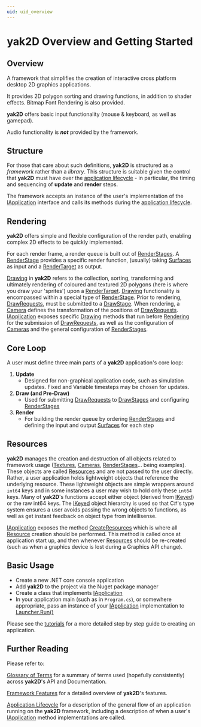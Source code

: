 ```yaml
---
uid: uid_overview
---
```

# **yak2D** Overview and Getting Started

## Overview

A framework that simplifies the creation of interactive cross platform desktop 2D graphics applications.

It provides 2D polygon sorting and drawing functions, in addition to shader effects. Bitmap Font Rendering is also provided.

**yak2D** offers basic input functionality (mouse & keyboard, as well as gamepad).

Audio functionality is ***not*** provided by the framework.

## Structure
For those that care about such definitions, **yak2D** is structured as a *framework* rather than a *library*. This structure is suitable given the control that **yak2D** must have over the [application lifecycle](xref:uid_lifecycle) - in particular, the timing and sequencing of **update** and **render** steps. 

The framework accepts an instance of the user's implementation of the [IApplication](xref:Yak2D.IApplication) interface and calls its methods during the [application lifecycle](xref:uid_lifecycle).

## Rendering

**yak2D** offers simple and flexible configuration of the render path, enabling complex 2D effects to be quickly implemented.

For each render frame, a render queue is built out of [RenderStages](xref:uid_renderstages). A [RenderStage](xref:uid_renderstages) provides a specific render function, (usually) taking [Surfaces](xref:uid_surfaces) as input and a [RenderTarget](xref:uid_rendertargets) as output.

[Drawing](xref:uid_glossary#Drawing) in **yak2D** refers to the collection, sorting, transforming and ultimately rendering of coloured and textured 2D polygons (here is where you draw your 'sprites') upon a [RenderTarget](xref:uid_rendertargets). [Drawing](xref:uid_glossary#Drawing) functionality is encompassed within a special type of [RenderStage](xref:uid_renderstages). Prior to rendering, [DrawRequests](xref:Yak2D.DrawRequest), must be submitted to a [DrawStage](xref:Yak2D.IDrawStage). When rendering, a [Camera](xref:uid_glossary#Camera) defines the transformation of the positions of [DrawRequests](xref:Yak2D.DrawRequest). [IApplication](xref:Yak2D.IApplication) exposes specific [Drawing](xref:uid_glossary#Drawing) methods that run before [Rendering](xref:Yak2D.IApplication.Render) for the submission of [DrawRequests](xref:Yak2D.DrawRequest), as well as the configuration of [Cameras](xref:uid_glossary#Camera) and the general configuration of [RenderStages](xref:uid_renderstages).

## Core Loop

A user must define three main parts of a **yak2D** application's core loop:

1. **Update**
    - Designed for non-graphical application code, such as simulation updates. Fixed and Variable timesteps may be chosen for updates.
2. **Draw (and Pre-Draw)**
    - Used for submitting [DrawRequests](xref:Yak2D.DrawRequest) to  [DrawStages](xref:Yak2D.IDrawStage) and configuring [RenderStages](xref:uid_renderstages)
3. **Render**
    - For building the render queue by ordering [RenderStages](xref:uid_renderstages) and defining the input and output [Surfaces](xref:uid_surfaces) for each step

## Resources

**yak2D** manages the creation and destruction of all objects related to framework usage ([Textures](xref:Yak2D.ITexture), [Cameras](xref:Yak2D.ICamera2D), [RenderStages](xref:Yak2D.IRenderStage)... being examples). These objects are called [Resources](xref:uid_glossary#Resource) and are not passed to the user directly. Rather, a user application holds lightweight objects that reference the underlying resource. These lightweight objects are simple wrappers around `int64` keys and in some instances a user may wish to hold only these `int64` keys. Many of **yak2D**'s functions accept either object (derived from [IKeyed](xref:Yak2D.IKeyed)) or the raw int64 keys. The [IKeyed](xref:Yak2D.IKeyed) object hierarchy is used so that C#'s type system ensures a user avoids passing the wrong objects to functions, as well as get instant feedback on object type from intellisense.

[IApplication](xref:Yak2D.IApplication) exposes the method [CreateResources](xref:Yak2D.IApplication.CreateResources) which is where all [Resource](xref:uid_glossary#Resource) creation should be performed. This method is called once at application start up, and then whenever [Resources](xref:uid_glossary#Resource) should be re-created (such as when a graphics device is lost during a Graphics API change).

## Basic Usage

* Create a new .NET core console application
* Add **yak2D** to the project via the Nuget package manager
* Create a class that implements [IApplication](xref:Yak2D.IApplication)
* In your application main (such as in `Program.cs`), or somewhere appropriate, pass an instance of your [IApplication](xref:Yak2D.IApplication) implementation to [Launcher.Run()](xref:Yak2D.Launcher.Run)

Please see the [tutorials](xref:uid_tutorials) for a more detailed step by step guide to creating an application.

## Further Reading

Please refer to:

[Glossary of Terms](xref:uid_glossary) for a summary of terms used (hopefully consistently) across **yak2D**'s API and Documentation.

[Framework Features](xref:uid_features) for a detailed overview of **yak2D**'s features.

[Application Lifecycle](xref:uid_lifecycle) for a description of the general flow of an application running on the **yak2D** framework, including a description of when a user's [IApplication](xref:Yak2D.IApplication) method implementations are called.

